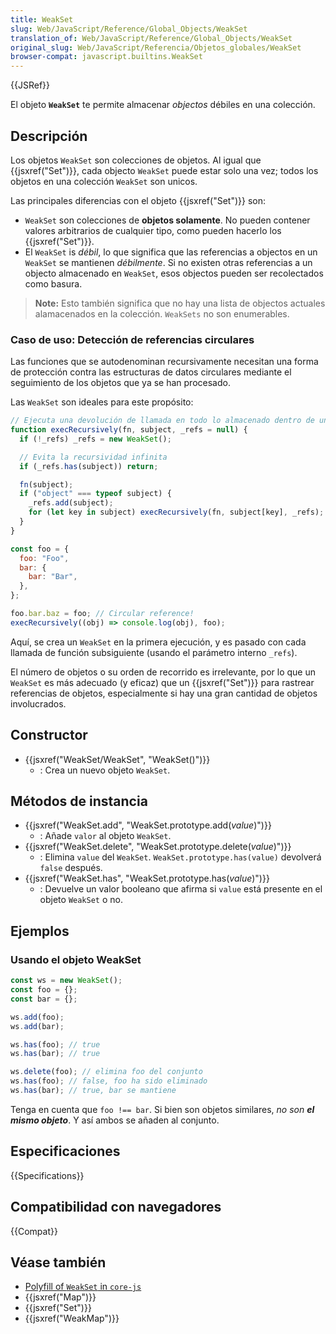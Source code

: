 ```yaml
---
title: WeakSet
slug: Web/JavaScript/Reference/Global_Objects/WeakSet
translation_of: Web/JavaScript/Reference/Global_Objects/WeakSet
original_slug: Web/JavaScript/Referencia/Objetos_globales/WeakSet
browser-compat: javascript.builtins.WeakSet
---
```

{{JSRef}}

El objeto **`WeakSet`** te permite almacenar _objectos_ débiles en una colección.

## Descripción

Los objetos `WeakSet` son colecciones de objetos. Al igual que {{jsxref("Set")}},
cada objecto `WeakSet` puede estar solo una vez; todos los objetos en una colección `WeakSet` son unicos.

Las principales diferencias con el objeto {{jsxref("Set")}} son:

- `WeakSet` son colecciones de **objetos solamente**. No pueden contener valores arbitrarios de cualquier tipo, como pueden hacerlo los {{jsxref("Set")}}.
- El `WeakSet` is _débil_, lo que significa que las referencias a objectos en un `WeakSet` se mantienen _débilmente_. Si no existen otras referencias a un objecto almacenado en `WeakSet`, esos objectos pueden ser recolectados como basura.

> **Note:** Esto también significa que no hay una lista de objectos actuales alamacenados en la colección. `WeakSets` no son enumerables.

### Caso de uso: Detección de referencias circulares

Las funciones que se autodenominan recursivamente necesitan una forma de
protección contra las estructuras de datos circulares mediante el seguimiento
de los objetos que ya se han procesado.

Las `WeakSet` son ideales para este propósito:

```js
// Ejecuta una devolución de llamada en todo lo almacenado dentro de un objeto
function execRecursively(fn, subject, _refs = null) {
  if (!_refs) _refs = new WeakSet();

  // Evita la recursividad infinita
  if (_refs.has(subject)) return;

  fn(subject);
  if ("object" === typeof subject) {
    _refs.add(subject);
    for (let key in subject) execRecursively(fn, subject[key], _refs);
  }
}

const foo = {
  foo: "Foo",
  bar: {
    bar: "Bar",
  },
};

foo.bar.baz = foo; // Circular reference!
execRecursively((obj) => console.log(obj), foo);
```

Aquí, se crea un `WeakSet` en la primera ejecución, y es pasado con cada llamada
de función subsiguiente (usando el parámetro interno `_refs`).

El número de objetos o su orden de recorrido es irrelevante, por lo que un `WeakSet`
es más adecuado (y eficaz) que un {{jsxref("Set")}} para rastrear referencias de
objetos, especialmente si hay una gran cantidad de objetos involucrados.

## Constructor

- {{jsxref("WeakSet/WeakSet", "WeakSet()")}}
  - : Crea un nuevo objeto `WeakSet`.

## Métodos de instancia

- {{jsxref("WeakSet.add", "WeakSet.prototype.add(<var>value</var>)")}}
  - : Añade `valor` al objeto `WeakSet`.
- {{jsxref("WeakSet.delete", "WeakSet.prototype.delete(<var>value</var>)")}}
  - : Elimina `value` del `WeakSet`. `WeakSet.prototype.has(value)` devolverá `false` después.
- {{jsxref("WeakSet.has", "WeakSet.prototype.has(<var>value</var>)")}}
  - : Devuelve un valor booleano que afirma si `value` está presente en el objeto `WeakSet` o no.

## Ejemplos

### Usando el objeto WeakSet

```js
const ws = new WeakSet();
const foo = {};
const bar = {};

ws.add(foo);
ws.add(bar);

ws.has(foo); // true
ws.has(bar); // true

ws.delete(foo); // elimina foo del conjunto
ws.has(foo); // false, foo ha sido eliminado
ws.has(bar); // true, bar se mantiene
```

Tenga en cuenta que `foo !== bar`. Si bien son objetos similares,
_no son **el mismo objeto**_. Y así ambos se añaden al conjunto.

## Especificaciones

{{Specifications}}

## Compatibilidad con navegadores

{{Compat}}

## Véase también

- [Polyfill of `WeakSet` in `core-js`](https://github.com/zloirock/core-js#weakset)
- {{jsxref("Map")}}
- {{jsxref("Set")}}
- {{jsxref("WeakMap")}}

